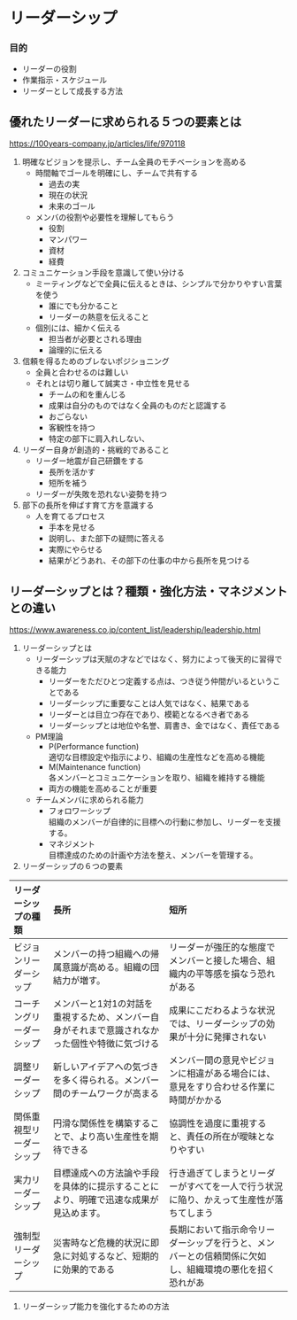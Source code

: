 # リーダーシップ
### 目的
- リーダーの役割
- 作業指示・スケジュール
- リーダーとして成長する方法

## 優れたリーダーに求められる５つの要素とは
https://100years-company.jp/articles/life/970118

1. 明確なビジョンを提示し、チーム全員のモチベーションを高める
    - 時間軸でゴールを明確にし、チームで共有する  
        - 過去の実
        - 現在の状況
        - 未来のゴール
    - メンバの役割や必要性を理解してもらう
        - 役割
        - マンパワー
        - 資材
        - 経費
1. コミュニケーション手段を意識して使い分ける
    - ミーティングなどで全員に伝えるときは、シンプルで分かりやすい言葉を使う
        - 誰にでも分かること
        - リーダーの熱意を伝えること
    - 個別には、細かく伝える
        - 担当者が必要とされる理由
        - 論理的に伝える
1. 信頼を得るためのブレないポジショニング
    - 全員と合わせるのは難しい
    - それとは切り離して誠実さ・中立性を見せる
        - チームの和を重んじる
        - 成果は自分のものではなく全員のものだと認識する
        - おごらない
        - 客観性を持つ
        - 特定の部下に肩入れしない、
1. リーダー自身が創造的・挑戦的であること
    - リーダー地震が自己研鑽をする
        - 長所を活かす
        - 短所を補う
    - リーダーが失敗を恐れない姿勢を持つ
1. 部下の長所を伸ばす育て方を意識する
    - 人を育てるプロセス
        - 手本を見せる
        - 説明し、また部下の疑問に答える
        - 実際にやらせる
        - 結果がどうあれ、その部下の仕事の中から長所を見つける

## リーダーシップとは？種類・強化方法・マネジメントとの違い
https://www.awareness.co.jp/content_list/leadership/leadership.html

1. リーダーシップとは  
    - リーダーシップは天賦の才などではなく、努力によって後天的に習得できる能力
        - リーダーをただひとつ定義する点は、つき従う仲間がいるということである
        - リーダーシップに重要なことは人気ではなく、結果である
        - リーダーとは目立つ存在であり、模範となるべき者である
        - リーダーシップとは地位や名誉、肩書き、金ではなく、責任である
    - PM理論
        - P(Performance function)  
        適切な目標設定や指示により、組織の生産性などを高める機能
        - M(Maintenance function)  
        各メンバーとコミュニケーションを取り、組織を維持する機能
        - 両方の機能を高めることが重要
    - チームメンバに求められる能力
        - フォロワーシップ  
        組織のメンバーが自律的に目標への行動に参加し、リーダーを支援する。
        - マネジメント  
        目標達成のための計画や方法を整え、メンバーを管理する。
1. リーダーシップの６つの要素

|リーダーシップの種類|長所|短所|
|:--|:--|:--|
|ビジョンリーダーシップ|メンバーの持つ組織への帰属意識が高める。組織の団結力が増す。|リーダーが強圧的な態度でメンバーと接した場合、組織内の平等感を損なう恐れがある|
|コーチングリーダーシップ|メンバーと1対1の対話を重視するため、メンバー自身がそれまで意識されなかった個性や特徴に気づける|成果にこだわるような状況では、リーダーシップの効果が十分に発揮されない|
|調整リーダーシップ|新しいアイデアへの気づきを多く得られる。メンバー間のチームワークが高まる|メンバー間の意見やビジョンに相違がある場合には、意見をすり合わせる作業に時間がかかる|
|関係重視型リーダーシップ|円滑な関係性を構築することで、より高い生産性を期待できる|協調性を過度に重視すると、責任の所在が曖昧となりやすい|
|実力リーダーシップ|目標達成への方法論や手段を具体的に提示することにより、明確で迅速な成果が見込めます。|行き過ぎてしまうとリーダーがすべてを一人で行う状況に陥り、かえって生産性が落ちてしまう|
|強制型リーダーシップ|災害時など危機的状況に即急に対処するなど、短期的に効果的である|長期において指示命令リーダーシップを行うと、メンバーとの信頼関係に欠如し、組織環境の悪化を招く恐れがあ|


1. リーダーシップ能力を強化するための方法


